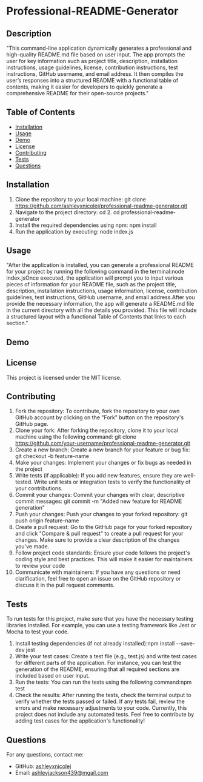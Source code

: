# Professional-README-Generator

## Description
"This command-line application dynamically generates a professional and high-quality README.md file based on user input. The app prompts the user for key information such as project title, description, installation instructions, usage guidelines, license, contribution instructions, test instructions, GitHub username, and email address. It then compiles the user’s responses into a structured README with a functional table of contents, making it easier for developers to quickly generate a comprehensive README for their open-source projects."

## Table of Contents
- [Installation](#installation)
- [Usage](#usage)
- [Demo](#demo)
- [License](#license)
- [Contributing](#contributing)
- [Tests](#tests)
- [Questions](#questions)

## Installation
1. Clone the repository to your local machine: git clone https://github.com/ashleyxnicolej/professional-readme-generator.git  
2. Navigate to the project directory: cd 2. cd professional-readme-generator
3. Install the required dependencies using npm:  npm install
4. Run the application by executing: node index.js


## Usage
 "After the application is installed, you can generate a professional README for your project by running the following command in the terminal:node index.jsOnce executed, the application will prompt you to input various pieces of information for your README file, such as the project title, description, installation instructions, usage information, license, contribution guidelines, test instructions, GitHub username, and email address.After you provide the necessary information, the app will generate a README.md file in the current directory with all the details you provided. This file will include a structured layout with a functional Table of Contents that links to each section."

## Demo

## License
This project is licensed under the MIT license.

## Contributing
1. Fork the repository: To contribute, fork the repository to your own GitHub account by clicking on the "Fork" button on the repository's GitHub page.
2. Clone your fork: After forking the repository, clone it to your local machine using the following command: git clone https://github.com/your-username/professional-readme-generator.git 
3. Create a new branch: Create a new branch for your feature or bug fix: git checkout -b feature-name  
4. Make your changes: Implement your changes or fix bugs as needed in the project
5. Write tests (if applicable): If you add new features, ensure they are well-tested. Write unit tests or integration tests to verify the functionality of your contributions.
6. Commit your changes: Commit your changes with clear, descriptive commit messages: git commit -m "Added new feature for README generation"  
7. Push your changes: Push your changes to your forked repository: git push origin feature-name  
8. Create a pull request: Go to the GitHub page for your forked repository and click "Compare & pull request" to create a pull request for your changes. Make sure to  provide a clear description of the changes you've made.
9. Follow project code standards: Ensure your code follows the project's coding style and best practices. This will make it easier for maintainers to review your code
10. Communicate with maintainers: If you have any questions or need clarification, feel free to open an issue on the GitHub repository or discuss it in the pull request comments.

## Tests
To run tests for this project, make sure that you have the necessary testing libraries installed. For example, you can use a testing framework like Jest or Mocha to test your code.
1. Install testing dependencies (if not already installed):npm install --save-dev jest   
2. Write your test cases: Create a test file (e.g., test.js) and write test cases for different parts of the application. For instance, you can test the generation of the README, ensuring that all required sections are included based on user input.
3. Run the tests: You can run the tests using the following command:npm test  
4. Check the results: After running the tests, check the terminal output to verify whether the tests passed or failed. If any tests fail, review the errors and make necessary adjustments to your code.
Currently, this project does not include any automated tests. Feel free to contribute by adding test cases for the application's functionality!

## Questions
For any questions, contact me:
- GitHub: [ashleyxnicolej](https://github.com/ashleyxnicolej)
- Email: ashleyjackson439@mgail.com
